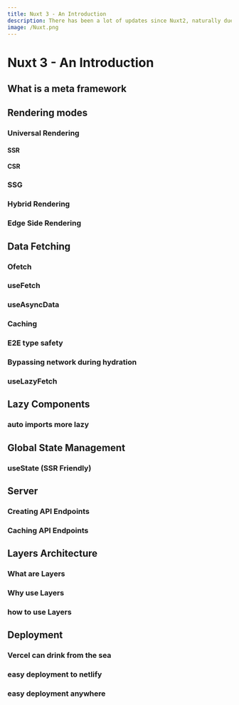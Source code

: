 ```yaml
---
title: Nuxt 3 - An Introduction
description: There has been a lot of updates since Nuxt2, naturally due to the update from vue2 to vue3, let's take a look at how awesome the new release is.
image: /Nuxt.png
---
```


# Nuxt 3 - An Introduction

## What is a meta framework

## Rendering modes

### Universal Rendering

#### SSR

#### CSR

### SSG

### Hybrid Rendering

### Edge Side Rendering

## Data Fetching

### Ofetch

### useFetch

### useAsyncData

### Caching

### E2E type safety

### Bypassing network during hydration

### useLazyFetch

## Lazy Components

### auto imports more lazy

## Global State Management

### useState (SSR Friendly)


## Server

### Creating API Endpoints

### Caching API Endpoints


## Layers Architecture

### What are Layers

### Why use Layers

### how to use Layers


## Deployment

### Vercel can drink from the sea

### easy deployment to netlify

### easy deployment anywhere

